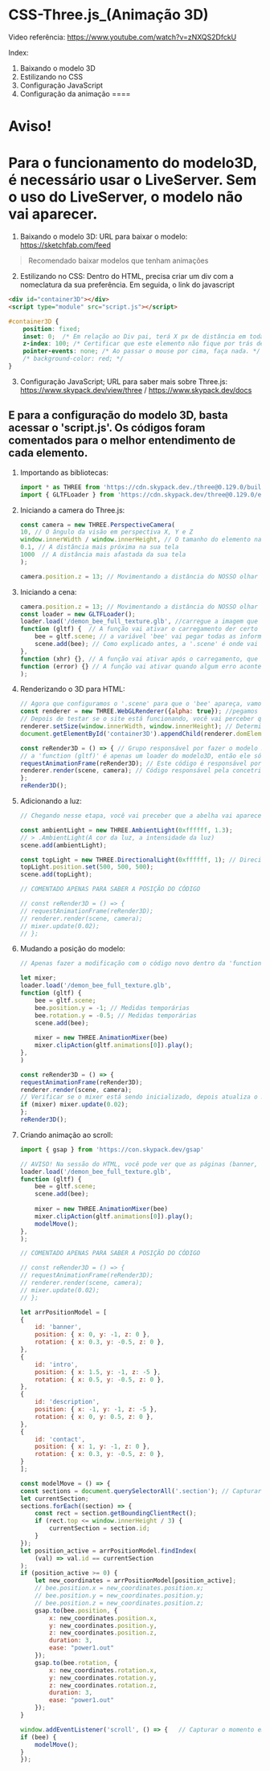 # CSS-Three.js_(Animação 3D)
Video referência: https://www.youtube.com/watch?v=zNXQS2DfckU

Index:
1) Baixando o modelo 3D
2) Estilizando no CSS
3) Configuração JavaScript
4) Configuração da animação
====
# Aviso!
# Para o funcionamento do modelo3D, é necessário usar o LiveServer. Sem o uso do LiveServer, o modelo não vai aparecer.

1) Baixando o modelo 3D:
URL para baixar o modelo: https://sketchfab.com/feed
> Recomendado baixar modelos que tenham animações

2) Estilizando no CSS:
Dentro do HTML, precisa criar um div com a nomeclatura da sua preferência. Em seguida, o link do javascript
``` html
<div id="container3D"></div>
<script type="module" src="script.js"></script>
```

```CSS
#container3D {
    position: fixed;
    inset: 0;  /* Em relação ao Div pai, terá X px de distância em todas as direções. W3school tem mais informação.*/
    z-index: 100; /* Certificar que este elemento não fique por trás de outros elementos. */
    pointer-events: none; /* Ao passar o mouse por cima, faça nada. */
    /* background-color: red; */
}
```

3) Configuração JavaScript;
URL para saber mais sobre Three.js: https://www.skypack.dev/view/three / https://www.skypack.dev/docs

E para a configuração do modelo 3D, basta acessar o 'script.js'. Os códigos foram comentados para o melhor entendimento de cada elemento.
----
1) Importando as bibliotecas:
    ```js
    import * as THREE from 'https://cdn.skypack.dev./three@0.129.0/build/three.module.js';
    import { GLTFLoader } from 'https://cdn.skypack.dev/three@0.129.0/examples/jsm/loaders/GLTFLoader.js';
    ```

2) Iniciando a camera do Three.js:
    ```js
    const camera = new THREE.PerspectiveCamera(
    10, // O ângulo da visão em perspectiva X, Y e Z
    window.innerWidth / window.innerHeight, // O tamanho do elemento na sua tela
    0.1, // A distância mais próxima na sua tela
    1000  // A distância mais afastada da sua tela
    );

    camera.position.z = 13; // Movimentando a distância do NOSSO olhar em relação à coordenada Z
    ```

3) Iniciando a cena:
    ```js
    camera.position.z = 13; // Movimentando a distância do NOSSO olhar em relação à coordenada Z
    const loader = new GLTFLoader();
    loader.load('/demon_bee_full_texture.glb', //carregue a imagem que você baixou
    function (gltf) {  // A função vai ativar o carregamento der certo
        bee = gltf.scene; // a variável 'bee' vai pegar todas as informações do modelo bee e colocar dentro do '.scene'
        scene.add(bee); // Como explicado antes, a '.scene' é onde vai estar armazenado todas as informações do modelo 3D para aparecer na tela
    },
    function (xhr) {}, // A função vai ativar após o carregamento, que tem a responsabilidade de deixar o bee funcionando
    function (error) {} // A função vai ativar quando algum erro acontecer
    );
    ```

4) Renderizando o 3D para HTML:
    ```js
    // Agora que configuramos o '.scene' para que o 'bee' apareça, vamos desenhar fisicamente.
    const renderer = new THREE.WebGLRenderer({alpha: true}); //pegamos a API para desenhar
    // Depois de testar se o site está funcionando, você vai perceber que a tela do site vai estar preto, isso acontece por que o 'background-color' está preto por natural, para tirar isso, coloque '{alpha: true}'
    renderer.setSize(window.innerWidth, window.innerHeight); // Determinando o tamanho do desenho
    document.getElementById('container3D').appendChild(renderer.domElement); //Colocando dentro da div 'container3D'

    const reRender3D = () => { // Grupo responsável por fazer o modelo 3D atualizar constantemente
    // a 'function (gltf)' é apenas um loader do modelo3D, então ele só vai rodar uma vez e cabou
    requestAnimationFrame(reRender3D); // Este código é responsável por repetidamente executar esta função
    renderer.render(scene, camera); // Código responsável pela concetrização do desenho no canva
    };
    reRender3D();
    ```

5) Adicionando a luz:
    ```js
    // Chegando nesse etapa, você vai preceber que a abelha vai aparecer, mas vai estar escuro

    const ambientLight = new THREE.AmbientLight(0xffffff, 1.3);
    // > .AmbientLight(A cor da luz, a intensidade da luz)
    scene.add(ambientLight);

    const topLight = new THREE.DirectionalLight(0xffffff, 1); // Direcionamento da luz como a iluminação do sol
    topLight.position.set(500, 500, 500);
    scene.add(topLight);

    // COMENTADO APENAS PARA SABER A POSIÇÃO DO CÓDIGO

    // const reRender3D = () => {
    // requestAnimationFrame(reRender3D);
    // renderer.render(scene, camera);
    // mixer.update(0.02);
    // };
    ```

6) Mudando a posição do modelo:
    ```js
    // Apenas fazer a modificação com o código novo dentro da 'function (gltf)'

    let mixer;
    loader.load('/demon_bee_full_texture.glb',
    function (gltf) { 
        bee = gltf.scene;
        bee.position.y = -1; // Medidas temporárias
        bee.rotation.y = -0.5; // Medidas temporárias
        scene.add(bee);
        
        mixer = new THREE.AnimationMixer(bee)
        mixer.clipAction(gltf.animations[0]).play();
    },
    )

    const reRender3D = () => {
    requestAnimationFrame(reRender3D);
    renderer.render(scene, camera);
    // Verificar se o mixer está sendo inicializado, depois atualiza o model em 0.02s
    if (mixer) mixer.update(0.02);
    };
    reRender3D();
    ```

7) Criando animação ao scroll:
    ```js
    import { gsap } from 'https://con.skypack.dev/gsap'

    // AVISO! Na sessão do HTML, você pode ver que as páginas (banner, intro, description, contact) foram foram definidos como ID. Eles são importantes para a animação com scroll.
    loader.load('/demon_bee_full_texture.glb',
    function (gltf) { 
        bee = gltf.scene;
        scene.add(bee);
        
        mixer = new THREE.AnimationMixer(bee)
        mixer.clipAction(gltf.animations[0]).play();
        modelMove();
    },
    );

    // COMENTADO APENAS PARA SABER A POSIÇÃO DO CÓDIGO

    // const reRender3D = () => {
    // requestAnimationFrame(reRender3D);
    // renderer.render(scene, camera);
    // mixer.update(0.02);
    // };

    let arrPositionModel = [
    {
        id: 'banner',
        position: { x: 0, y: -1, z: 0 },
        rotation: { x: 0.3, y: -0.5, z: 0 },
    },
    {
        id: 'intro',
        position: { x: 1.5, y: -1, z: -5 },
        rotation: { x: 0.5, y: -0.5, z: 0 },
    },
    {
        id: 'description',
        position: { x: -1, y: -1, z: -5 },
        rotation: { x: 0, y: 0.5, z: 0 },
    },
    {
        id: 'contact',
        position: { x: 1, y: -1, z: 0 },
        rotation: { x: 0.3, y: -0.5, z: 0 },
    }
    ];

    const modelMove = () => {
    const sections = document.querySelectorAll('.section'); // Capturar toda class chamada 'section'
    let currentSection;
    sections.forEach((section) => {
        const rect = section.getBoundingClientRect();
        if (rect.top <= window.innerHeight / 3) {
            currentSection = section.id;
        }
    });
    let position_active = arrPositionModel.findIndex(
        (val) => val.id == currentSection
    );
    if (position_active >= 0) {
        let new_coordinates = arrPositionModel[position_active];
        // bee.position.x = new_coordinates.position.x;
        // bee.position.y = new_coordinates.position.y;
        // bee.position.z = new_coordinates.position.z;
        gsap.to(bee.position, {
            x: new_coordinates.position.x,
            y: new_coordinates.position.y,
            z: new_coordinates.position.z,
            duration: 3,
            ease: "power1.out"
        });
        gsap.to(bee.rotation, {
            x: new_coordinates.rotation.x,
            y: new_coordinates.rotation.y,
            z: new_coordinates.rotation.z,
            duration: 3,
            ease: "power1.out"
        });
    }

    window.addEventListener('scroll', () => {   // Capturar o momento em que o user dá scroll
    if (bee) {
        modelMove();
    }
    }); 

    ```
